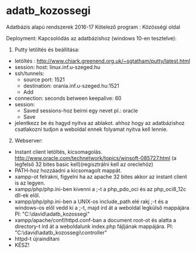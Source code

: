 # adatb_kozossegi
Adatbázis alapú rendszerek 2016-17 Kötelező program : Közösségi oldal

Deployment:
Kapcsolódás az adatbázishoz (windows 10-en tesztelve):  
1. Putty letöltés és beállítása:
  - letöltés : http://www.chiark.greenend.org.uk/~sgtatham/putty/latest.html
  - session: host: linux.inf.u-szeged.hu
  - ssh/tunnels:
    * source port: 1521
    * destination: orania.inf.u-szeged.hu:1521
    * Add
  - connection: seconds between keepalive: 60
  - session: 
    * Saved sessions-hoz beirni egy nevet pl.: oracle
    * Save
  - jelentkezz be és hagyd nyitva az ablakot. ahhoz hogy az adatbázishoz csatlakozni tudjon a weboldal ennek folyamat nyitva kell lennie.

2. Webserver:
  - Instant client letöltés, kicsomagolás. http://www.oracle.com/technetwork/topics/winsoft-085727.html (a legfelső 32 bites basic kell)(regisztrálni kell az oreclehöz)
  - PATH-hoz hozzáadni a kicsomagolt mappát. 
  - xampp-ot felrakni, figyelni ha az apache 32 bites akkor az instant client is az legyen.
  - xampp/php/php.ini-ben kivenni a ;-t a php_pdo_oci és az php_oci8_12c dll-ek elől.
  - xampp/php/php.ini-ben a UNIX-os include_path elé rakj ;-t és a windows-os elől vedd ki a ;-t, majd írd át a weboldal legkülső mappájára Pl: "C:\david\adatb_kozossegi"  
  - xampp/apache/conf/httpd.conf-ban a document root-ot és alatta a directory-t írd át a weboldalunk index.php fájljának mappájára. Pl: "C:\david\adatb_kozossegi\controller"
  - httpd-t újraindítani
  - KÉSZ!

